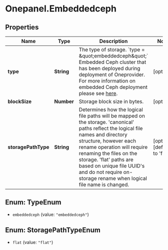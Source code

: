 # Onepanel.Embeddedceph

## Properties
Name | Type | Description | Notes
------------ | ------------- | ------------- | -------------
**type** | **String** | The type of storage.  &#x60;type &#x3D; \&quot;embeddedceph\&quot;&#x60;  Embedded Ceph cluster that has been deployed during deployment of Oneprovider. For more information on embedded Ceph deployment please see [here](https://onedata.org/#/home/documentation/stable/doc/administering_onedata/ceph_cluster_deployment.html).  | [optional] 
**blockSize** | **Number** | Storage block size in bytes. | [optional] 
**storagePathType** | **String** | Determines how the logical file paths will be mapped on the storage. &#39;canonical&#39; paths reflect the logical file names and directory structure, however each rename operation will require renaming the files on the storage. &#39;flat&#39; paths are based on unique file UUID&#39;s and do not require on-storage rename when logical file name is changed.  | [optional] [default to &#39;flat&#39;]


<a name="TypeEnum"></a>
## Enum: TypeEnum


* `embeddedceph` (value: `"embeddedceph"`)




<a name="StoragePathTypeEnum"></a>
## Enum: StoragePathTypeEnum


* `flat` (value: `"flat"`)





